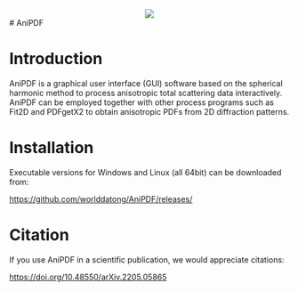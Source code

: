 <div align=center>
<img src="https://github.com/worlddatong/Anisotropic-PDF/blob/main/imgs/9.png"/>
</div>
# AniPDF

# Introduction
AniPDF is a graphical user interface (GUI) software based on the spherical harmonic method to process anisotropic total scattering data interactively.
AniPDF can be employed together with other process programs such as Fit2D and PDFgetX2 to obtain anisotropic PDFs from 2D diffraction patterns.

# Installation
Executable versions for Windows and Linux (all 64bit) can be downloaded from:

https://github.com/worlddatong/AniPDF/releases/
  
# Citation
If you use AniPDF in a scientific publication, we would appreciate citations:

https://doi.org/10.48550/arXiv.2205.05865
